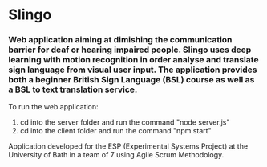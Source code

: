 # Slingo

### Web application aiming at dimishing the communication barrier for deaf or hearing impaired people. Slingo uses deep learning with motion recognition in order analyse and translate sign language from visual user input. The application provides both a beginner British Sign Language (BSL) course as well as a BSL to text translation service.

To run the web application:

1. cd into the server folder and run the command "node server.js"
2. cd into the client folder and run the command "npm start"


Application developed for the ESP (Experimental Systems Project) at the University of Bath in a team of 7 using Agile Scrum Methodology.
